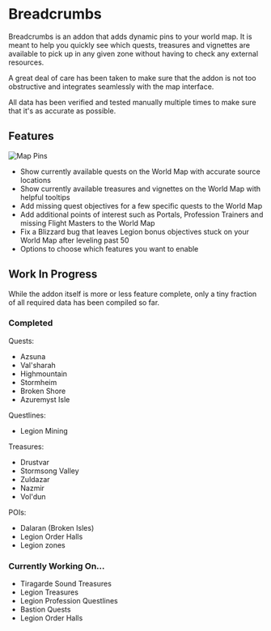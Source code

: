 # Breadcrumbs

Breadcrumbs is an addon that adds dynamic pins to your world map. It is meant to help you quickly see which quests, treasures and vignettes are available to pick up in any given zone without having to check any external resources.

A great deal of care has been taken to make sure that the addon is not too obstructive and integrates seamlessly with the map interface.

All data has been verified and tested manually multiple times to make sure that it's as accurate as possible.

## Features

![Map Pins](https://i.imgur.com/k3zVLC9.png)

- Show currently available quests on the World Map with accurate source locations
- Show currently available treasures and vignettes on the World Map with helpful tooltips
- Add missing quest objectives for a few specific quests to the World Map
- Add additional points of interest such as Portals, Profession Trainers and missing Flight Masters to the World Map
- Fix a Blizzard bug that leaves Legion bonus objectives stuck on your World Map after leveling past 50
- Options to choose which features you want to enable

## Work In Progress

While the addon itself is more or less feature complete, only a tiny fraction of all required data has been compiled so far.

### Completed

Quests:
- Azsuna
- Val'sharah
- Highmountain
- Stormheim
- Broken Shore
- Azuremyst Isle

Questlines:
- Legion Mining

Treasures:
- Drustvar
- Stormsong Valley
- Zuldazar
- Nazmir
- Vol'dun

POIs:
- Dalaran (Broken Isles)
- Legion Order Halls
- Legion zones

### Currently Working On...

- Tiragarde Sound Treasures
- Legion Treasures
- Legion Profession Questlines
- Bastion Quests
- Legion Order Halls
